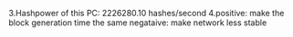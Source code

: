 3.Hashpower of this PC: 2226280.10 hashes/second
4.positive: make the block generation time the same
negataive: make network less stable
